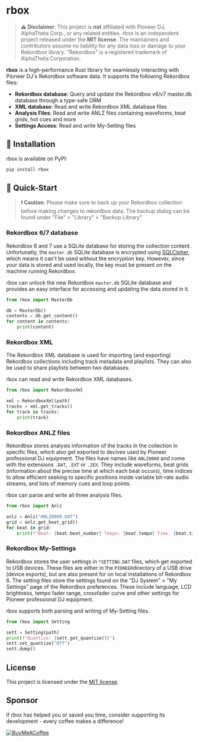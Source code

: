 # rbox

> **⚠️ Disclaimer**: This project is **not** affiliated with Pioneer DJ, AlphaTheta Corp., or any related entities.
> rbox is an independent project released under the **MIT license**.
> The maintainers and contributors assume no liability for any data loss or damage to your Rekordbox library.
> "Rekordbox" is a registered trademark of AlphaTheta Corporation.

**rbox** is a high-performance Rust library for seamlessly interacting with Pioneer DJ's Rekordbox software data.
It supports the following Rekordbox files:

- **Rekordbox database**: Query and update the Rekordbox v6/v7 master.db database through a type-safe ORM
- **XML database**: Read and write Rekordbox XML database files
- **Analysis Files**: Read and write ANLZ files containing waveforms, beat grids, hot cues and more
- **Settings Access**: Read and write My-Setting files


## 🔧 Installation

rbox is available on PyPI:
```bash
pip install rbox
```


## 🚀 Quick-Start

> **❗ Caution**:
> Please make sure to back up your Rekordbox collection before making changes to rekordbox data.
> The backup dialog can be found under "File" > "Library" > "Backup Library"

### Rekordbox 6/7 database

Rekordbox 6 and 7 use a SQLite database for storing the collection content.
Unfortunatly, the `master.db` SQLite database is encrypted using
[SQLCipher][sqlcipher], which means it can't be used without the encryption key.
However, since your data is stored and used locally, the key must be present on the
machine running Rekordbox.

rbox can unlock the new Rekordbox `master.db` SQLite database and provides
an easy interface for accessing and updating the data stored in it.

```python
from rbox import MasterDb

db = MasterDb()
contents = db.get_content()
for content in contents:
    print(content)
```


### Rekordbox XML

The Rekordbox XML database is used for importing (and exporting) Rekordbox collections
including track metadata and playlists. They can also be used to share playlists
between two databases.

rbox can read and write Rekordbox XML databases.

```python
from rbox import RekordboxXml

xml = RekordboxXml(path)
tracks = xml.get_tracks()
for track in tracks:
    print(track)
```


### Rekordbox ANLZ files

Rekordbox stores analysis information of the tracks in the collection in specific files,
which also get exported to decives used by Pioneer professional DJ equipment. The files
have names like `ANLZ0000` and come with the extensions `.DAT`, `.EXT` or `.2EX`.
They include waveforms, beat grids (information about the precise time at which
each beat occurs), time indices to allow efficient seeking to specific positions
inside variable bit-rate audio streams, and lists of memory cues and loop points.

rbox can parse and write all three analysis files.

```python
from rbox import Anlz

anlz = Anlz("ANLZ0000.DAT")
grid = anlz.get_beat_grid()
for beat in grid:
    print(f"Beat: {beat.beat_number} Tempo: {beat.tempo} Time: {beat.time}")
```


### Rekordbox My-Settings

Rekordbox stores the user settings in `*SETTING.DAT` files, which get exported to USB
devices. These files are either in the `PIONEER`directory of a USB drive
(device exports), but are also present for on local installations of Rekordbox 6.
The setting files store the settings found on the "DJ System" > "My Settings" page of
the Rekordbox preferences. These include language, LCD brightness, tempo fader range,
crossfader curve and other settings for Pioneer professional DJ equipment.

rbox supports both parsing and writing of My-Setting files.

```python
from rbox import Setting

sett = Setting(path)
print(f"Quantize: {sett.get_quantize()}")
sett.set_quantize("Off")
sett.dump()
```


## License

This project is licensed under the [MIT license][LICENSE].

## Sponsor

If rbox has helped you or saved you time, consider supporting its development - every coffee makes a difference!

[![BuyMeACoffee](https://raw.githubusercontent.com/pachadotdev/buymeacoffee-badges/main/bmc-white.svg)](https://www.buymeacoffee.com/dylanljones)

[sqlcipher]: https://www.zetetic.net/sqlcipher/open-source/
[LICENSE]: https://github.com/dylanljones/rbox/blob/main/LICENSE

